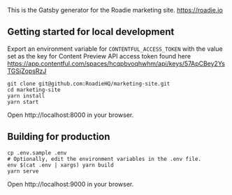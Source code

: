 This is the Gatsby generator for the Roadie marketing site. https://roadie.io

## Getting started for local development

Export an environment variable for `CONTENTFUL_ACCESS_TOKEN` with the value set as the key for Content Preview API 
access token found here https://app.contentful.com/spaces/hcqpbvoqhwhm/api/keys/57ApCBey2YsTGSjZopsRzJ

```shell
git clone git@github.com:RoadieHQ/marketing-site.git
cd marketing-site
yarn install
yarn start
```

Open http://localhost:8000 in your browser.

## Building for production

```shell
cp .env.sample .env
# Optionally, edit the environment variables in the .env file.
env $(cat .env | xargs) yarn build
yarn serve
```

Open http://localhost:9000 in your browser.
